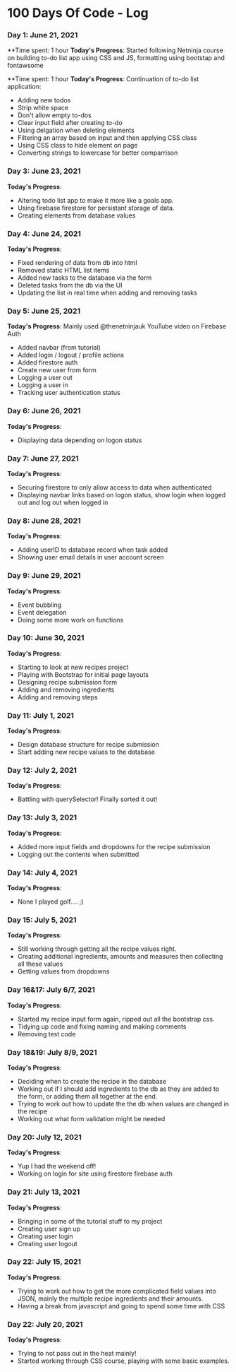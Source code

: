 # 100 Days Of Code - Log

### Day 1: June 21, 2021 

**Time spent: 1 hour
**Today's Progress**: Started following Netninja course on building to-do list app using CSS and JS, formatting using bootstap and fontawsome 


**Time spent: 1 hour
**Today's Progress**: 
Continuation of to-do list application:

- Adding new todos
- Strip white space
- Don't allow empty to-dos
- Clear input field after creating to-do
- Using delgation when deleting elements
- Filtering an array based on input and then applying CSS class
- Using CSS class to hide element on page
- Converting strings to lowercase for better comparrison

### Day 3: June 23, 2021 
**Today's Progress**: 
- Altering todo list app to make it more like a goals app.
- Using firebase firestore for persistant storage of data.
- Creating elements from database values 

### Day 4: June 24, 2021 
**Today's Progress**: 
- Fixed rendering of data from db into html 
- Removed static HTML list items
- Added new tasks to the database via the form
- Deleted tasks from the db via the UI
- Updating the list in real time when adding and removing tasks

### Day 5: June 25, 2021 
**Today's Progress**: 
Mainly used @thenetninjauk YouTube video on Firebase Auth
- Added navbar (from tutorial)
- Added login / logout / profile actions
- Added firestore auth
- Create new user from form
- Logging a user out
- Logging a user in
- Tracking user authentication status

### Day 6: June 26, 2021 
**Today's Progress**: 
- Displaying data depending on logon status

### Day 7: June 27, 2021 
**Today's Progress**: 
- Securing firestore to only allow access to data when authenticated
- Displaying navbar links based on logon status, show login when logged out and log out when logged in

### Day 8: June 28, 2021 
**Today's Progress**: 
- Adding userID to database record when task added
- Showing user email details in user account screen

### Day 9: June 29, 2021 
**Today's Progress**: 
- Event bubbling 
- Event delegation 
- Doing some more work on functions 

### Day 10: June 30, 2021 
**Today's Progress**: 
- Starting to look at new recipes project
- Playing with Bootstrap for initial page layouts
- Designing recipe submission form
- Adding and removing ingredients
- Adding and removing steps 

### Day 11: July 1, 2021 
**Today's Progress**: 
- Design database structure for recipe submission
- Start adding new recipe values to the database

### Day 12: July 2, 2021 
**Today's Progress**: 
- Battling with querySelector! Finally sorted it out!

### Day 13: July 3, 2021 
**Today's Progress**: 
- Added more input fields and dropdowns for the recipe submission
- Logging out the contents when submitted

### Day 14: July 4, 2021 
**Today's Progress**: 
- None I played golf.... ;)

### Day 15: July 5, 2021 
**Today's Progress**: 
- Still working through getting all the recipe values right. 
- Creating additional ingredients, amounts and measures then collecting all these values
- Getting values from dropdowns 

### Day 16&17: July 6/7, 2021 
**Today's Progress**: 
- Started my recipe input form again, ripped out all the bootstrap css. 
- Tidying up code and fixing naming and making comments 
- Removing test code

### Day 18&19: July 8/9, 2021 
**Today's Progress**: 
- Deciding when to create the recipe in the database
- Working out if I should add ingredients to the db as they are added to the form, or adding them all together at the end.
- Trying to work out how to update the the db when values are changed in the recipe
- Working out what form validation might be needed

### Day 20: July 12, 2021 
**Today's Progress**: 
- Yup I had the weekend off! 
- Working on login for site using firestore firebase auth

### Day 21: July 13, 2021 
**Today's Progress**: 
- Bringing in some of the tutorial stuff to my project 
- Creating user sign up 
- Creating user login
- Creating user logout

### Day 22: July 15, 2021 
**Today's Progress**: 
- Trying to work out how to get the more complicated field values into JSON, mainly the multiple recipe ingredients and their amounts. 
- Having a break from javascript and going to spend some time with CSS

### Day 22: July 20, 2021 
**Today's Progress**: 
- Trying to not pass out in the heat mainly! 
- Started working through CSS course, playing with some basic examples. 

